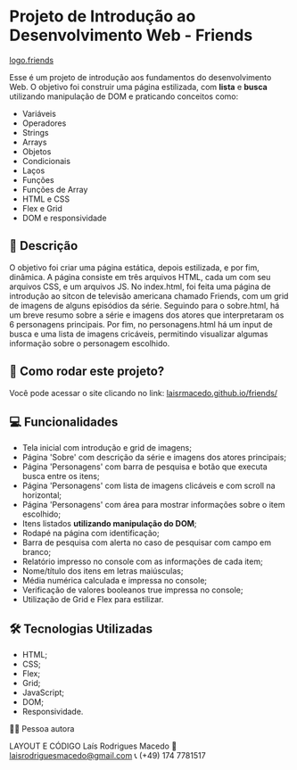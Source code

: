 # Projeto de Introdução ao Desenvolvimento Web - Friends

[logo.friends](./Media/Friends_logo.svg.png)

Esse é um projeto de introdução aos fundamentos do desenvolvimento Web. O objetivo foi construir uma página estilizada, com **lista** e **busca** utilizando manipulação de DOM e praticando conceitos como:

- Variáveis
- Operadores
- Strings
- Arrays
- Objetos
- Condicionais
- Laços
- Funções
- Funções de Array
- HTML e CSS
- Flex e Grid
- DOM e responsividade

## 📝 Descrição

O objetivo foi criar uma página estática, depois estilizada, e por fim, dinâmica.
A página consiste em três arquivos HTML, cada um com seu arquivos CSS, e um arquivos JS. No index.html, foi feita uma página de introdução ao sitcon de televisão americana chamado Friends, com um grid de imagens de alguns episódios da série. Seguindo para o sobre.html, há um breve resumo sobre a série e imagens dos atores que interpretaram os 6 personagens principais. Por fim, no personagens.html há um input de busca e uma lista de imagens cricáveis, permitindo visualizar algumas informação sobre o personagem escolhido.

## 📌 Como rodar este projeto?
Você pode acessar o site clicando no link:
[laisrmacedo.github.io/friends/](https://laisrmacedo.github.io/friends/)

## 💻 Funcionalidades

- Tela inicial com introdução e grid de imagens;
- Página 'Sobre' com descrição da série e imagens dos atores principais; 
- Página 'Personagens' com barra de pesquisa e botão que executa busca entre os       itens;
- Página 'Personagens' com lista de imagens clicáveis e com scroll na horizontal;
- Página 'Personagens' com área para mostrar informações sobre o item escolhido;
- Itens listados **utilizando manipulação do DOM**;
- Rodapé na página com identificação;
- Barra de pesquisa com alerta no caso de pesquisar com campo em branco;
- Relatório impresso no console com as informações de cada item;
- Nome/título dos itens em letras maiúsculas;
- Média numérica calculada e impressa no console;
- Verificação de valores booleanos true impressa no console;
- Utilização de Grid e Flex para estilizar.

## 🛠 Tecnologias Utilizadas

- HTML;
- CSS;
- Flex;
- Grid;
- JavaScript;
- DOM;
- Responsividade.

👩‍💻 Pessoa autora

LAYOUT E CÓDIGO
Laís Rodrigues Macedo
📧 laisrodriguesmacedo@gmail.com
📞 (+49) 174 7781517
